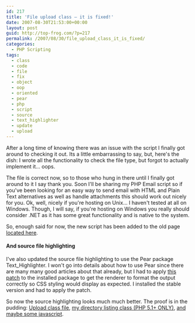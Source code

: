 ```yaml
---
id: 217
title: 'File upload class – it is fixed!'
date: 2007-08-30T21:53:00+00:00
layout: post
guid: http://top-frog.com/?p=217
permalink: /2007/08/30/file_upload_class_it_is_fixed/
categories:
  - PHP Scripting
tags:
  - class
  - code
  - file
  - fix
  - object
  - oop
  - oriented
  - pear
  - php
  - script
  - source
  - text_highlighter
  - update
  - upload
---
```

After a long time of knowing there was an issue with the script I finally got around to checking it out. Its a little embarrassing to say, but, here's the dish: I wrote all the functionality to check the file type, but forgot to actually implement it… oops.

The file is correct now, so to those who hung in there until I finally got around to it I say thank you. Soon I'll be sharing my PHP Email script so if you've been looking for an easy way to send email with HTML and Plain Text alternatives as well as handle attachments this should work out nicely for you. Ok, well, nicely if you're hosting on Unix… I haven't tested at all on Windows. Though, I will say, if you're hosting on Windows you really should consider .NET as it has some great functionality and is native to the system.

So, enough said for now, the new script has been added to the old page [located here](/2006/12/22/classes_for_file_uploading_in_php).

#### And source file highlighting

I've also updated the source file highlighting to use the Pear package Text_Highlighter. I won't go into details about how to use Pear since there are many many good articles about that already, but I had to apply [this patch](http://pear.php.net/bugs/bug.php?id=11478) to the installed package to get the renderer to format the output correctly so CSS styling would display as expected. I installed the stable version and had to apply the patch.

So now the source highlighting looks much much better. The proof is in the pudding: [Upload class file](/script_src/Upload.class.phps), [my directory listing class (PHP 5.1+ ONLY)](/script_src/ListDirectory.class.phps), [and maybe some javascript](/script_src/stripe_table.js).